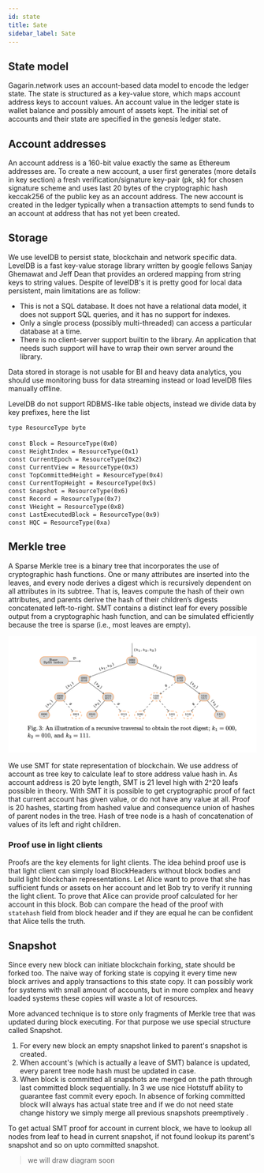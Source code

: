 ```yaml
---
id: state
title: Sate
sidebar_label: Sate
---
```


## State model
Gagarin.network uses an account-based data model to encode the ledger state. The state is structured as a key-value store, which maps account address keys to account values. 
An account value in the ledger state is wallet balance and possibly amount of assets kept. The initial set of accounts and their state are specified in the
genesis ledger state.

## Account addresses 
An account address is a 160-bit value exactly the same as Ethereum addresses are. To create a new account, a user
first generates (more details in key section) a fresh verification/signature key-pair (pk, sk) for chosen signature scheme and uses last 20 bytes of the
cryptographic hash keccak256 of the public key as an account address. The new
account is created in the ledger typically when a transaction attempts to send funds to an account at address that has not yet been created.

## Storage
We use levelDB to persist state, blockchain and network specific data.
LevelDB is a fast key-value storage library written by google fellows Sanjay Ghemawat and Jeff Dean that provides an ordered mapping from string keys to string values.
Despite of levelDB's it is pretty good for local data persistent, main limitations are as follow:
- This is not a SQL database. It does not have a relational data model, it does not support SQL queries, and it has no support for indexes.
- Only a single process (possibly multi-threaded) can access a particular database at a time.
- There is no client-server support builtin to the library. An application that needs such support will have to wrap their own server around the library.

Data stored in storage is not usable for BI and heavy data analytics, you should use monitoring buss for data streaming instead or load levelDB files manually offline. 

LevelDB do not support RDBMS-like table objects, instead we divide data by key prefixes, here the list
```golang
type ResourceType byte

const Block = ResourceType(0x0)
const HeightIndex = ResourceType(0x1)
const CurrentEpoch = ResourceType(0x2)
const CurrentView = ResourceType(0x3)
const TopCommittedHeight = ResourceType(0x4)
const CurrentTopHeight = ResourceType(0x5)
const Snapshot = ResourceType(0x6)
const Record = ResourceType(0x7)
const VHeight = ResourceType(0x8)
const LastExecutedBlock = ResourceType(0x9)
const HQC = ResourceType(0xa)
```

## Merkle tree
A Sparse Merkle tree is a binary tree that incorporates the use of cryptographic hash
functions. One or many attributes are inserted into the leaves, and every node
derives a digest which is recursively dependent on all attributes in its subtree.
That is, leaves compute the hash of their own attributes, and parents derive the
hash of their children’s digests concatenated left-to-right. 
SMT contains a distinct leaf for every possible output from a cryptographic hash function, and can
be simulated efficiently because the tree is sparse (i.e., most leaves are
empty).

![alt-text](assets/smt.png)


We use SMT for state representation of blockchain. We use address of account as tree key to calculate leaf to store address value hash in. As account address is 20 byte length, SMT is 21 level high with 2^20 leafs possible in theory. With SMT it is possible to get cryptographic proof of fact that current account has given value, or do not have any value at all. Proof is 20 hashes, starting from hashed value and consequence union of hashes of parent nodes in the tree. Hash of tree node is a hash of concatenation of values of its left and right children.

### Proof use in light clients
Proofs are the key elements for light clients. The idea behind proof use is that light client can simply load BlockHeaders without block bodies and build light blockchain representations. Let Alice want to prove that she has sufficient funds or assets on her account and let Bob try to verify it running the light client. To prove that Alice can provide proof calculated for her account in this block. Bob can compare the head of the proof with ```statehash``` field from block header and if they are equal he can be confident that Alice tells the truth. 

## Snapshot
Since every new block can initiate blockchain forking, state should be forked too. The naive way of forking state is copying it every time new block arrives and apply transactions to this state copy. 
It can possibly work for systems with small amount of accounts, but in more complex and heavy loaded systems these copies will waste a lot of resources.

More advanced technique is to store only fragments of Merkle tree that was updated during block executing.
For that purpose we use special structure called Snapshot. 

1. For every new block an empty snapshot linked to parent's snapshot is created. 
2. When account's (which is actually a leave of SMT) balance is updated, every parent tree node hash must be updated in case.
3. When block is committed all snapshots are merged on the path through last committed block sequentially. 
In 3 we use nice Hotstuff ability to guarantee fast commit every epoch. In absence of forking committed block will always has actual state tree and if we do not need state change history we simply merge all previous snapshots preemptively .  

To get actual SMT proof for account in current block, we have to lookup all nodes from leaf to head in current snapshot, if not found lookup its parent's snapshot and so on upto committed snapshot.

>we will draw diagram soon    
